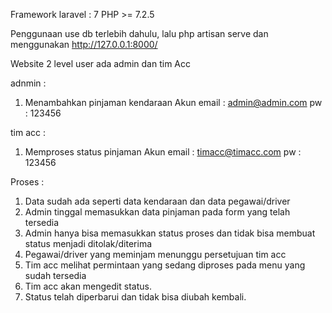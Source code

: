 Framework laravel : 7
PHP >= 7.2.5

Penggunaan use db terlebih dahulu, lalu php artisan serve dan menggunakan http://127.0.0.1:8000/

Website 2 level user ada admin dan tim Acc

adnmin :
1. Menambahkan pinjaman kendaraan
Akun 
email : admin@admin.com
pw : 123456

tim acc :
1. Memproses status pinjaman
Akun 
email : timacc@timacc.com
pw : 123456

Proses :
1. Data sudah ada seperti data kendaraan dan data pegawai/driver
2. Admin tinggal memasukkan data pinjaman pada form yang telah tersedia
3. Admin hanya bisa memasukkan status proses dan tidak bisa membuat status menjadi ditolak/diterima
4. Pegawai/driver yang meminjam menunggu persetujuan tim acc
5. Tim acc melihat permintaan yang sedang diproses pada menu yang sudah tersedia
6. Tim acc akan mengedit status.
7. Status telah diperbarui dan tidak bisa diubah kembali.
